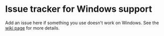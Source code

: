 Issue tracker for Windows support
===============

Add an issue here if something you use doesn't work on Windows. See the [wiki page](https://github.com/meteor/meteor/wiki/Preview-of-Meteor-on-Windows) for more details.
